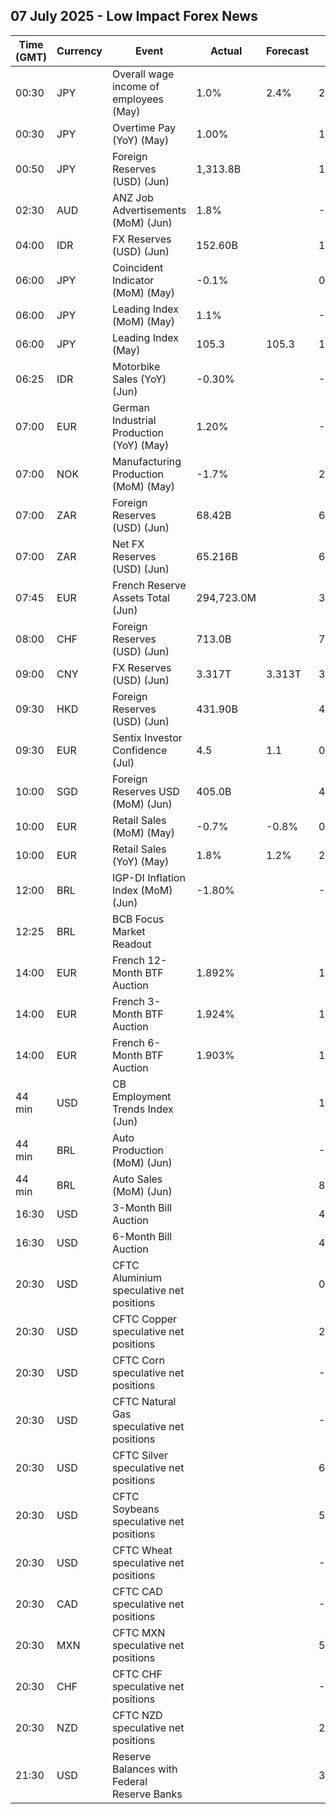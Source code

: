 ## 07 July 2025 - Low Impact Forex News

| Time (GMT) | Currency | Event | Actual | Forecast | Previous |
|------|----------|-------|--------|----------|----------|
| 00:30 | JPY | Overall wage income of employees (May) | 1.0% | 2.4% | 2.0% |
| 00:30 | JPY | Overtime Pay (YoY) (May) | 1.00% |  | 1.30% |
| 00:50 | JPY | Foreign Reserves (USD) (Jun) | 1,313.8B |  | 1,298.1B |
| 02:30 | AUD | ANZ Job Advertisements (MoM) (Jun) | 1.8% |  | -0.6% |
| 04:00 | IDR | FX Reserves (USD) (Jun) | 152.60B |  | 152.50B |
| 06:00 | JPY | Coincident Indicator (MoM) (May) | -0.1% |  | 0.2% |
| 06:00 | JPY | Leading Index (MoM) (May) | 1.1% |  | -3.4% |
| 06:00 | JPY | Leading Index (May) | 105.3 | 105.3 | 104.2 |
| 06:25 | IDR | Motorbike Sales (YoY) (Jun) | -0.30% |  | -0.10% |
| 07:00 | EUR | German Industrial Production (YoY) (May) | 1.20% |  | -2.24% |
| 07:00 | NOK | Manufacturing Production (MoM) (May) | -1.7% |  | 2.9% |
| 07:00 | ZAR | Foreign Reserves (USD) (Jun) | 68.42B |  | 68.12B |
| 07:00 | ZAR | Net FX Reserves (USD) (Jun) | 65.216B |  | 64.804B |
| 07:45 | EUR | French Reserve Assets Total (Jun) | 294,723.0M |  | 304,609.0M |
| 08:00 | CHF | Foreign Reserves (USD) (Jun) | 713.0B |  | 703.6B |
| 09:00 | CNY | FX Reserves (USD) (Jun) | 3.317T | 3.313T | 3.285T |
| 09:30 | HKD | Foreign Reserves (USD) (Jun) | 431.90B |  | 431.10B |
| 09:30 | EUR | Sentix Investor Confidence (Jul) | 4.5 | 1.1 | 0.2 |
| 10:00 | SGD | Foreign Reserves USD (MoM) (Jun) | 405.0B |  | 401.7B |
| 10:00 | EUR | Retail Sales (MoM) (May) | -0.7% | -0.8% | 0.3% |
| 10:00 | EUR | Retail Sales (YoY) (May) | 1.8% | 1.2% | 2.7% |
| 12:00 | BRL | IGP-DI Inflation Index (MoM) (Jun) | -1.80% |  | -0.85% |
| 12:25 | BRL | BCB Focus Market Readout |  |  |  |
| 14:00 | EUR | French 12-Month BTF Auction | 1.892% |  | 1.918% |
| 14:00 | EUR | French 3-Month BTF Auction | 1.924% |  | 1.957% |
| 14:00 | EUR | French 6-Month BTF Auction | 1.903% |  | 1.949% |
| 44 min | USD | CB Employment Trends Index (Jun) |  |  | 107.49 |
| 44 min | BRL | Auto Production (MoM) (Jun) |  |  | -5.9% |
| 44 min | BRL | Auto Sales (MoM) (Jun) |  |  | 8.1% |
| 16:30 | USD | 3-Month Bill Auction |  |  | 4.250% |
| 16:30 | USD | 6-Month Bill Auction |  |  | 4.150% |
| 20:30 | USD | CFTC Aluminium speculative net positions |  |  | 0.7K |
| 20:30 | USD | CFTC Copper speculative net positions |  |  | 29.4K |
| 20:30 | USD | CFTC Corn speculative net positions |  |  | -130.6K |
| 20:30 | USD | CFTC Natural Gas speculative net positions |  |  | -93.8K |
| 20:30 | USD | CFTC Silver speculative net positions |  |  | 62.9K |
| 20:30 | USD | CFTC Soybeans speculative net positions |  |  | 55.9K |
| 20:30 | USD | CFTC Wheat speculative net positions |  |  | -71.2K |
| 20:30 | CAD | CFTC CAD speculative net positions |  |  | -53.2K |
| 20:30 | MXN | CFTC MXN speculative net positions |  |  | 51.3K |
| 20:30 | CHF | CFTC CHF speculative net positions |  |  | -20.9K |
| 20:30 | NZD | CFTC NZD speculative net positions |  |  | 2.8K |
| 21:30 | USD | Reserve Balances with Federal Reserve Banks |  |  | 3.347T |
